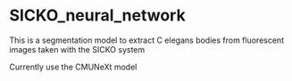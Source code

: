 # SICKO_neural_network
This is a segmentation model to extract C elegans bodies from fluorescent images taken with the SICKO system

Currently use the CMUNeXt model
